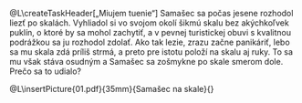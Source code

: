 @L\createTaskHeader[„Miujem tuenie“]
Samašec sa počas jesene rozhodol liezť po skalách. Vyhliadol si vo svojom okolí šikmú skalu bez akýchkoľvek puklín, 
o ktoré by sa mohol zachytiť, a v pevnej turistickej obuvi s kvalitnou podrážkou sa ju rozhodol zdolať. 
Ako tak lezie, zrazu začne panikáriť, lebo sa mu skala zdá príliš strmá, a preto pre istotu položí na skalu aj ruky.
To sa mu však stáva osudným a Samašec sa zošmykne po skale smerom dole. Prečo sa to udialo?

@L\insertPicture{01.pdf}{35mm}{Samašec na skale}{}
